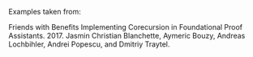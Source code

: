 Examples taken from:

Friends with Benefits Implementing Corecursion in Foundational Proof Assistants.
2017. Jasmin Christian Blanchette, Aymeric Bouzy, Andreas Lochbihler, Andrei
      Popescu, and Dmitriy Traytel.